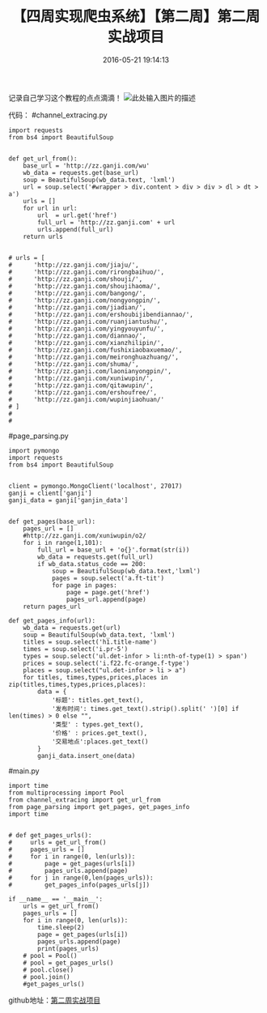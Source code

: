 ﻿---
title: '【四周实现爬虫系统】【第二周】第二周实战项目  '
date: 2016-05-21 19:14:13
tags: Python
---
记录自己学习这个教程的点点滴滴！
![此处输入图片的描述][1]
<!--more-->
代码：
#channel_extracing.py

    import requests
    from bs4 import BeautifulSoup
    
    
    def get_url_from():
        base_url = 'http://zz.ganji.com/wu'
        wb_data = requests.get(base_url)
        soup = BeautifulSoup(wb_data.text, 'lxml')
        url = soup.select('#wrapper > div.content > div > div > dl > dt > a')
        urls = []
        for url in url:
            url  = url.get('href')
            full_url = 'http://zz.ganji.com' + url
            urls.append(full_url)
        return urls
    
    
    # urls = [
    #      'http://zz.ganji.com/jiaju/',
    #      'http://zz.ganji.com/rirongbaihuo/',
    #      'http://zz.ganji.com/shouji/',
    #      'http://zz.ganji.com/shoujihaoma/',
    #      'http://zz.ganji.com/bangong/',
    #      'http://zz.ganji.com/nongyongpin/',
    #      'http://zz.ganji.com/jiadian/',
    #      'http://zz.ganji.com/ershoubijibendiannao/',
    #      'http://zz.ganji.com/ruanjiantushu/',
    #      'http://zz.ganji.com/yingyouyunfu/',
    #      'http://zz.ganji.com/diannao/',
    #      'http://zz.ganji.com/xianzhilipin/',
    #      'http://zz.ganji.com/fushixiaobaxuemao/',
    #      'http://zz.ganji.com/meironghuazhuang/',
    #      'http://zz.ganji.com/shuma/',
    #      'http://zz.ganji.com/laonianyongpin/',
    #      'http://zz.ganji.com/xuniwupin/',
    #      'http://zz.ganji.com/qitawupin/',
    #      'http://zz.ganji.com/ershoufree/',
    #      'http://zz.ganji.com/wupinjiaohuan/'
    # ]
    #
    #

#page_parsing.py

    import pymongo
    import requests
    from bs4 import BeautifulSoup
    
    
    client = pymongo.MongoClient('localhost', 27017)
    ganji = client['ganji']
    ganji_data = ganji['ganjin_data']
    
    
    def get_pages(base_url):
        pages_url = []
        #http://zz.ganji.com/xuniwupin/o2/
        for i in range(1,101):
            full_url = base_url + 'o{}'.format(str(i))
            wb_data = requests.get(full_url)
            if wb_data.status_code == 200:
                soup = BeautifulSoup(wb_data.text,'lxml')
                pages = soup.select('a.ft-tit')
                for page in pages:
                    page = page.get('href')
                    pages_url.append(page)
        return pages_url
    
    def get_pages_info(url):
        wb_data = requests.get(url)
        soup = BeautifulSoup(wb_data.text, 'lxml')
        titles = soup.select('h1.title-name')
        times = soup.select('i.pr-5')
        types = soup.select('ul.det-infor > li:nth-of-type(1) > span')
        prices = soup.select('i.f22.fc-orange.f-type')
        places = soup.select("ul.det-infor > li > a")
        for titles, times,types,prices,places in zip(titles,times,types,prices,places):
            data = {
                '标题': titles.get_text(),
                '发布时间': times.get_text().strip().split(' ')[0] if len(times) > 0 else "",
                '类型' : types.get_text(),
                '价格' : prices.get_text(),
                '交易地点':places.get_text()
            }
            ganji_data.insert_one(data)


#main.py

    import time
    from multiprocessing import Pool
    from channel_extracing import get_url_from
    from page_parsing import get_pages, get_pages_info
    import time
    
    
    # def get_pages_urls():
    #     urls = get_url_from()
    #     pages_urls = []
    #     for i in range(0, len(urls)):
    #         page = get_pages(urls[i])
    #         pages_urls.append(page)
    #     for j in range(0,len(pages_urls)):
    #         get_pages_info(pages_urls[j])
    
    if __name__ == '__main__':
        urls = get_url_from()
        pages_urls = []
        for i in range(0, len(urls)):
            time.sleep(2)
            page = get_pages(urls[i])
            pages_urls.append(page)
            print(pages_urls)
        # pool = Pool()
        # pool = get_pages_urls()
        # pool.close()
        # pool.join()
        #get_pages_urls()
    
    
github地址：[第二周实战项目][2]
    


  [1]: http://7xtji5.com1.z0.glb.clouddn.com/%E7%AC%AC%E4%BA%8C%E5%91%A8%E5%AE%9E%E6%88%98%E9%A1%B9%E7%9B%AE.png
  [2]: https://github.com/wenhaoliang/learn-python/tree/master/Python%E5%AE%9E%E6%88%98%EF%BC%9A%E5%9B%9B%E5%91%A8%E5%AE%9E%E7%8E%B0%E7%88%AC%E8%99%AB%E7%B3%BB%E7%BB%9F/week_2/%E7%AC%AC%E4%BA%8C%E5%91%A8%E5%AE%9E%E6%88%98%E9%A1%B9%E7%9B%AE